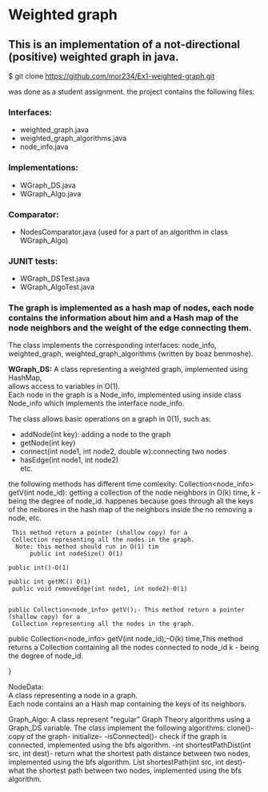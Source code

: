 # Weighted graph 
## This is an implementation of a not-directional (positive) weighted graph in java.

$ git clone https://github.com/mor234/Ex1-weighted-graph.git

was done as a student assignment. 
the project contains the following files: 
### Interfaces:
- weighted_graph.java
- weighted_graph_algorithms.java
- node_info.java
### Implementations:
- WGraph_DS.java
- WGraph_Algo.java
### Comparator: 
- NodesComparator.java (used for a part of an algorithm in class WGraph_Algo) 

### JUNIT tests:
- WGraph_DSTest.java
- WGraph_AlgoTest.java


### The graph is implemented as a hash map of nodes, each node contains the information about him and a Hash map of the node neighbors and the weight of the edge connecting them.

The class implements the corresponding interfaces: node_info, weighted_graph, weighted_graph_algorithms (written by boaz benmoshe). 

**WGraph_DS:**
A class representing a weighted graph, implemented using HashMap,    
allows access to variables in O(1).    
Each node in the graph is a Node_info, implemented using inside class Node_info which implements the interface node_info.       

The class allows basic operations on a graph in 0(1), such as:   
- addNode(int key): adding a node to the graph
- getNode(int key) 
- connect(int node1, int node2, double w):connecting two nodes
- hasEdge(int node1, int node2)  
etc.

the following methods has different time comlexity:
Collection<node_info> getV(int node_id): getting a collection of the node neighbors in  O(k) time, k - being the degree of node_id. happenes because goes through all the keys of the neibores in the hash map of the neighbors inside the no
removing a node, etc.  



    
     This method return a pointer (shallow copy) for a
     Collection representing all the nodes in the graph.
      Note: this method should run in O(1) tim
          public int nodeSize() O(1)

    public int()-O(1)

    public int getMC() O(1)
     public void removeEdge(int node1, int node2)-O(1)
   
    
    public Collection<node_info> getV();- This method return a pointer (shallow copy) for a
     Collection representing all the nodes in the graph.

 public Collection<node_info> getV(int node_id);-O(k) time,This method returns a Collection containing all the
     nodes connected to node_id k - being the degree of node_id.




}

NodeData:  
A class representing a node in a graph.  
Each node contains an a Hash map containing the keys of its neighbors.  

Graph_Algo: A class represent "regular" Graph Theory algorithms using a Graph_DS variable. The class implement the following algorithms: 
clone()- copy of the graph-
 initialize-
 -isConnected()- check if the graph is connected, implemented using the bfs algorithm.
-int shortestPathDist(int src, int dest)- return what the shortest path distance between two nodes, implemented using the bfs algorithm.
List<Node> shortestPath(int src, int dest)- what the shortest path between two nodes, implemented using the bfs algorithm.

